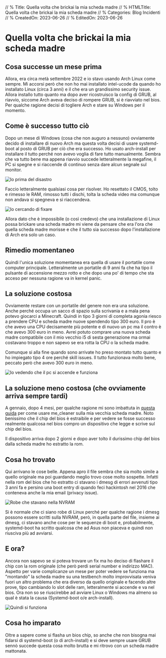 // % Title: Quella volta che brickai la mia scheda madre
// % HTMLTitle: Quella volta che brickai la mia scheda madre
// % Categories: Blog Incidenti
// % CreatedOn: 2023-06-26
// % EditedOn: 2023-06-26

# Quella volta che brickai la mia scheda madre

## Cosa successe un mese prima

Allora, era circa metà settembre 2022 e io stavo usando Arch Linux come sempre. Mi accorsi però che non ho mai installato intel-ucode da quando ho installato Linux (circa 3 anni) e il che era un grandissimo security issue. Allora installo tutto quanto ma dopo aver ricostruisco la config di GRUB, al riavvio, siccome Arch aveva deciso di rompere GRUB, si è riavviato nel bios. Per qualche ragione decisi di togliere Arch e stare su Windows per il momento.

## Come è successo tutto ciò

Dopo un mese di Windows (cosa che non auguro a nessuno) ovviamente decido di installare di nuovo Arch ma questa volta decisi di usare systemd-boot al posto di GRUB per ciò che era successo. Ho usato arch-install per installare il tutto perché non avevo voglia di fare tutto manualmente. Sembra che va tutto bene ma appena riavvio succede letteralmente la megafine, il PC si spegne e si riaccende di continuo senza dare alcun segnale sul monitor.

![Io prima del disastro]([staticoso:Site:RelativeRoot]Assets/mobo/arch_install.png)

Faccio letteralmente qualsiasi cosa per risolver. Ho resettato il CMOS, tolto e rimesso le RAM, rimosso tutti i dischi, tolta la scheda video ma comunque non andava si spegneva e si riaccendeva.

![Io cercando di fixare]([staticoso:Site:RelativeRoot]Assets/mobo/fix_motherboard.png)

Allora dato che è impossibile (o così credevo) che una installazione di Linux possa brickare una scheda madre mi viene da pensare che era l'ora che quella scheda madre morisse e che il tutto sia successo dopo l'installazione di Arch era solo un caso.

## Rimedio momentaneo

Quindi l'unica soluzione momentanea era quella di usare il portatile come computer principale. Letteralmente un portatile di 9 anni fa che ha tipo il pulsante di accensione mezzo rotto e che dopo una po' di tempo che sta acceso per nessuna ragione va in kernel panic.

## La soluzione costosa

Ovviamente restare con un portatile del genere non era una soluzione. Anche perché occupa un sacco di spazio sulla scrivania e a mala pena potevo giocarci a Minecraft. Quindi in tipo 3 giorni di completa agonia riesco a prendere CPU e scheda madre nuove spendendo tipo 300 euro. Il pro è che avevo una CPU decisamente più potente e di nuovo un pc ma il contro è che avevo 300 euro in meno. Avrei potuto comprare una nuova scheda madre compatibile con il mio vecchio i5 di sesta generazione ma ormai costavano troppo e non sapevo se era rotta la CPU o la scheda madre.

Comunque si alla fine quando sono arrivate ho preso montato tutto quanto e ho impiegato tipo 4 ore perché skill issues. Il tutto funzionava molto bene, peccato però che avevo 300 euro in meno.

![Io vedendo che il pc si accende e funziona]([staticoso:Site:RelativeRoot]Assets/mobo/pc_nuovo.png)

## La soluzione meno costosa (che ovviamente arriva sempre tardi)

A gennaio, dopo 4 mesi, per qualche ragione mi sono imbattuta in [questa guida](https://github.com/corna/me_cleaner/issues/98) per come usare me_cleaner sulla mia vecchia scheda madre. Noto benissimo che il chip del bios è estraibile e per vedere se fosse successo realmente qualcosa nel bios compro un dispositivo che legge e scrive sul chip del bios.

Il dispositivo arriva dopo 2 giorni e dopo aver tolto il durissimo chip del bios dalla scheda madre ho estratto la rom.

## Cosa ho trovato

Qui arrivano le cose belle. Appena apro il file sembra che sia molto simile a quello originale ma poi guardando meglio trovo cose molto sospette. Infatti nella rom del bios che ho estratto ci stavano i dmesg di errori avvenuti tipo 3 anni fa e persino una boot entry di quando feci hackintosh nel 2016 che conteneva anche la mia email (privacy issue).

![Robe che stavano nella NVRAM]([staticoso:Site:RelativeRoot]Assets/mobo/dmesg1.png)

Si è normale che ci siano robe di Linux perché per qualche ragione i dmesg possono essere scritti sulla NVRAM, però, in quella parte del file, insieme ai dmesg, ci stavano anche cose per le sequenze di boot e, probabilmente, systemd-boot ha scritto qualcosa che ad Asus non piaceva e quindi non riusciva più ad avviarsi.

## E ora?

Ancora non sapevo se si poteva trovare un fix ma ho deciso di flashare il chip con la rom originale (che però perdi serial number e indirizzo MAC). Aspetto per varie complicanze un mese per poter vedere se funziona ma "montando" la scheda madre su una testbench molto improvvisata veniva fuori un altro problema che era diverso da quello originale e facendo altre prove, tipo cambiando lo slot delle ram, letteralmente si accende e va nel bios. Ora non so se riuscirebbe ad avviare Linux o Windows ma almeno so qual è stata la causa (Systemd-boot o/e arch-install).

![Quindi si funziona]([staticoso:Site:RelativeRoot]Assets/mobo/fix_final.png)

## Cosa ho imparato

Oltre a sapere come si flasha un bios chip, so anche che non bisogna mai fidarsi di systemd-boot (o di arch-install) e si deve sempre usare GRUB sennò succede questa cosa molto brutta e mi ritrovo con un scheda madre mattonata.
